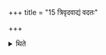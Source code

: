 +++
title = "15 त्रिवृदवाद्यं वदतः"

+++

<details><summary>थिते</summary>

15. The Agniṣṭut with nine-versed stoma is for one who has spoken improper things;  
</details>
